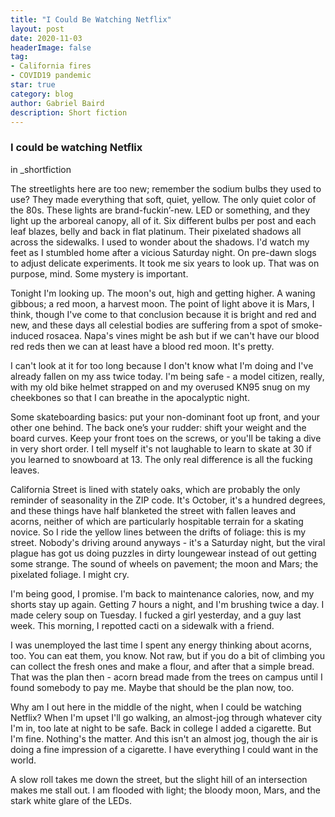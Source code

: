 ```yaml
---
title: "I Could Be Watching Netflix"
layout: post
date: 2020-11-03
headerImage: false
tag:
- California fires
- COVID19 pandemic
star: true
category: blog
author: Gabriel Baird
description: Short fiction
---
```


### I could be watching Netflix

in _shortfiction

The streetlights here are too new; remember the sodium bulbs they used to use? They made everything that soft, quiet, yellow. The only quiet color of the 80s. These lights are brand-fuckin’-new. LED or something, and they light up the arboreal canopy, all of it. Six different bulbs per post and each leaf blazes, belly and back in flat platinum. Their pixelated shadows all across the sidewalks. I used to wonder about the shadows. I'd watch my feet as I stumbled home after a vicious Saturday night. On pre-dawn slogs to adjust delicate experiments. It took me six years to look up. That was on purpose, mind. Some mystery is important.


Tonight I'm looking up. The moon's out, high and getting higher. A waning gibbous; a red moon, a harvest moon. The point of light above it is Mars, I think, though I've come to that conclusion because it is bright and red and new, and these days all celestial bodies are suffering from a spot of smoke-induced rosacea. Napa's vines might be ash but if we can't have our blood red reds then we can at least have a blood red moon. It's pretty.


I can't look at it for too long because I don't know what I'm doing and I've already fallen on my ass twice today. I'm being safe - a model citizen, really, with my old bike helmet strapped on and my overused KN95 snug on my cheekbones so that I can breathe in the apocalyptic night.


Some skateboarding basics: put your non-dominant foot up front, and your other one behind. The back one’s your rudder: shift your weight and the board curves. Keep your front toes on the screws, or you'll be taking a dive in very short order. I tell myself it's not laughable to learn to skate at 30 if you learned to snowboard at 13. The only real difference is all the fucking leaves.


California Street is lined with stately oaks, which are probably the only reminder of seasonality in the ZIP code. It's October, it's a hundred degrees, and these things have half blanketed the street with fallen leaves and acorns, neither of which are particularly hospitable terrain for a skating novice. So I ride the yellow lines between the drifts of foliage: this is my street. Nobody's driving around anyways - it's a Saturday night, but the viral plague has got us doing puzzles in dirty loungewear instead of out getting some strange. The sound of wheels on pavement; the moon and Mars; the pixelated foliage. I might cry.


I'm being good, I promise. I'm back to maintenance calories, now, and my shorts stay up again. Getting 7 hours a night, and I'm brushing twice a day. I made celery soup on Tuesday. I fucked a girl yesterday, and a guy last week. This morning, I repotted cacti on a sidewalk with a friend.


I was unemployed the last time I spent any energy thinking about acorns, too. You can eat them, you know. Not raw, but if you do a bit of climbing you can collect the fresh ones and make a flour, and after that a simple bread. That was the plan then - acorn bread made from the trees on campus until I found somebody to pay me. Maybe that should be the plan now, too.


Why am I out here in the middle of the night, when I could be watching Netflix? When I'm upset I'll go walking, an almost-jog through whatever city I'm in, too late at night to be safe. Back in college I added a cigarette. But I'm fine. Nothing's the matter. And this isn't an almost jog, though the air is doing a fine impression of a cigarette. I have everything I could want in the world.


A slow roll takes me down the street, but the slight hill of an intersection makes me stall out. I am flooded with light; the bloody moon, Mars, and the stark white glare of the LEDs.
